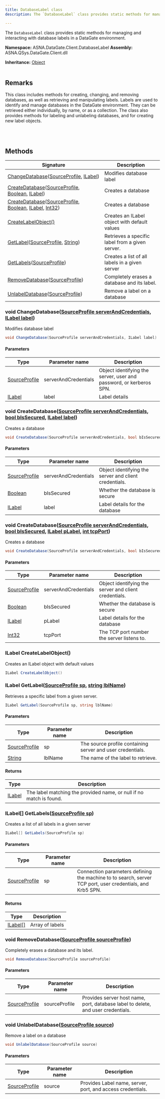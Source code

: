 ```yaml
---
title: DatabaseLabel class
description: The `DatabaseLabel` class provides static methods for managing and interacting with database labels in a DataGate environment.

---
```


The `DatabaseLabel` class provides static methods for managing and interacting with database labels in a DataGate environment.

**Namespace:** ASNA.DataGate.Client.DatabaseLabel
**Assembly:** ASNA.QSys.DataGate.Client.dll

**Inheritance:** [Object](https://docs.microsoft.com/en-us/dotnet/api/system.object)
<br>
<br>

## Remarks
This class includes methods for creating, changing, and removing databases, as well as retrieving and manipulating labels.
Labels are used to identify and manage databases in the DataGate environment. They can be retrieved either individually, by name, or as a collection.
The class also provides methods for labeling and unlabeling databases, and for creating new label objects.

<br>
<br>

## Methods

| Signature | Description |
| --- | --- |
| [ChangeDatabase](#void-changedatabasesourceprofile-serverandcredentials-ilabel-label)([SourceProfile](/reference/datagate/datagate-providers/source-profile.html), [ILabel](/reference/datagate/datagate-client/i-label.html)) | Modifies database label
| [CreateDatabase](#void-createdatabasesourceprofile-serverandcredentials-bool-bissecured-ilabel-label)([SourceProfile](/reference/datagate/datagate-providers/source-profile.html), [Boolean](https://docs.microsoft.com/en-us/dotnet/api/system.boolean), [ILabel](/reference/datagate/datagate-client/i-label.html)) | Creates a database
| [CreateDatabase](#void-createdatabasesourceprofile-serverandcredentials-bool-bissecured-ilabel-plabel-int-tcpport)([SourceProfile](/reference/datagate/datagate-providers/source-profile.html), [Boolean](https://docs.microsoft.com/en-us/dotnet/api/system.boolean), [ILabel](/reference/datagate/datagate-client/i-label.html), [Int32](https://docs.microsoft.com/en-us/dotnet/api/system.int32)) | Creates a database
| [CreateLabelObject()](#ilabel-createlabelobject) | Creates an ILabel object with default values
| [GetLabel](#ilabel-getlabelsourceprofile-sp-string-lblname)([SourceProfile](/reference/datagate/datagate-providers/source-profile.html), [String](https://docs.microsoft.com/en-us/dotnet/api/system.string)) | Retrieves a specific label from a given server.
| [GetLabels](#ilabel--getlabelssourceprofile-sp)([SourceProfile](/reference/datagate/datagate-providers/source-profile.html)) | Creates a list of all labels in a given server
| [RemoveDatabase](#void-removedatabasesourceprofile-sourceprofile)([SourceProfile](/reference/datagate/datagate-providers/source-profile.html)) | Completely erases a database and its label.
| [UnlabelDatabase](#void-unlabeldatabasesourceprofile-source)([SourceProfile](/reference/datagate/datagate-providers/source-profile.html)) | Remove a label on a database

### void ChangeDatabase([SourceProfile serverAndCredentials](/reference/datagate/datagate-providers/source-profile.html), [ILabel label](/reference/datagate/datagate-client/i-label.html))

Modifies database label

```cs
void ChangeDatabase(SourceProfile serverAndCredentials, ILabel label)
```

#### Parameters

| Type | Parameter name | Description
| --- | --- | ---
| [SourceProfile](/reference/datagate/datagate-providers/source-profile.html) | serverAndCredentials | Object identifying the server,            user and password, or kerberos SPN.
| [ILabel](/reference/datagate/datagate-client/i-label.html) | label | Label details

### void CreateDatabase([SourceProfile serverAndCredentials](/reference/datagate/datagate-providers/source-profile.html), [bool bIsSecured](https://docs.microsoft.com/en-us/dotnet/api/system.boolean), [ILabel label](/reference/datagate/datagate-client/i-label.html))

Creates a database

```cs
void CreateDatabase(SourceProfile serverAndCredentials, bool bIsSecured, ILabel label)
```

#### Parameters

| Type | Parameter name | Description
| --- | --- | ---
| [SourceProfile](/reference/datagate/datagate-providers/source-profile.html) | serverAndCredentials | Object identifying the server            and client credentials.
| [Boolean](https://docs.microsoft.com/en-us/dotnet/api/system.boolean) | bIsSecured | Whether the database is secure
| [ILabel](/reference/datagate/datagate-client/i-label.html) | label | Label details for the database

### void CreateDatabase([SourceProfile serverAndCredentials](/reference/datagate/datagate-providers/source-profile.html), [bool bIsSecured](https://docs.microsoft.com/en-us/dotnet/api/system.boolean), [ILabel pLabel](/reference/datagate/datagate-client/i-label.html), [int tcpPort](https://learn.microsoft.com/en-us/dotnet/csharp/language-reference/builtin-types/integral-numeric-types))

Creates a database

```cs
void CreateDatabase(SourceProfile serverAndCredentials, bool bIsSecured, ILabel pLabel, int tcpPort)
```

#### Parameters

| Type | Parameter name | Description
| --- | --- | ---
| [SourceProfile](/reference/datagate/datagate-providers/source-profile.html) | serverAndCredentials | Object identifying the server            and client credentials.
| [Boolean](https://docs.microsoft.com/en-us/dotnet/api/system.boolean) | bIsSecured | Whether the database is secure
| [ILabel](/reference/datagate/datagate-client/i-label.html) | pLabel | Label details for the database
| [Int32](https://docs.microsoft.com/en-us/dotnet/api/system.int32) | tcpPort | The TCP port number the server listens to.            

### ILabel CreateLabelObject()

Creates an ILabel object with default values

```cs
ILabel CreateLabelObject()
```

### ILabel GetLabel([SourceProfile sp](/reference/datagate/datagate-providers/source-profile.html), [string lblName](https://learn.microsoft.com/en-us/dotnet/api/system.string?view=net-8.0))

Retrieves a specific label from a given server.

```cs
ILabel GetLabel(SourceProfile sp, string lblName)
```

#### Parameters

| Type | Parameter name | Description
| --- | --- | ---
| [SourceProfile](/reference/datagate/datagate-providers/source-profile.html) | sp | The source profile containing server and user credentials.
| [String](https://docs.microsoft.com/en-us/dotnet/api/system.string) | lblName | The name of the label to retrieve.

#### Returns

| Type | Description
| --- | ---
| [ILabel](/reference/datagate/datagate-client/i-label.html) | The label matching the provided name, or null if no match is found.

### ILabel[] GetLabels([SourceProfile sp](/reference/datagate/datagate-providers/source-profile.html))

Creates a list of all labels in a given server

```cs
ILabel[] GetLabels(SourceProfile sp)
```

#### Parameters

| Type | Parameter name | Description
| --- | --- | ---
| [SourceProfile](/reference/datagate/datagate-providers/source-profile.html) | sp | Connection parameters defining the machine to            to search, server TCP port, user credentials, and Krb5 SPN.            

#### Returns

| Type | Description
| --- | ---
| [ILabel\[\]](/reference/datagate/datagate-client/i-label.html) | Array of labels

### void RemoveDatabase([SourceProfile sourceProfile](/reference/datagate/datagate-providers/source-profile.html))

Completely erases a database and its label.

```cs
void RemoveDatabase(SourceProfile sourceProfile)
```

#### Parameters

| Type | Parameter name | Description
| --- | --- | ---
| [SourceProfile](/reference/datagate/datagate-providers/source-profile.html) | sourceProfile | Provides server host name, port,            database label to delete, and user credentials.

### void UnlabelDatabase([SourceProfile source](/reference/datagate/datagate-providers/source-profile.html))

Remove a label on a database

```cs
void UnlabelDatabase(SourceProfile source)
```

#### Parameters

| Type | Parameter name | Description
| --- | --- | ---
| [SourceProfile](/reference/datagate/datagate-providers/source-profile.html) | source | Provides Label name, server, port, and access            credentials.
